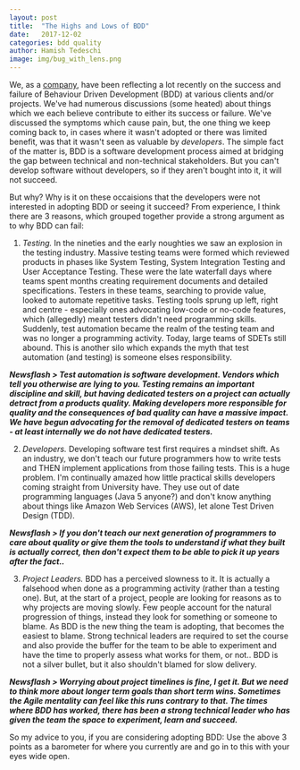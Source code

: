 ```yaml
---
layout: post
title:  "The Highs and Lows of BDD"
date:   2017-12-02
categories: bdd quality
author: Hamish Tedeschi
image: img/bug_with_lens.png
---
```


We, as a [company](www.mechanicalrock.io/), have been reflecting a lot recently on the success and failure of Behaviour Driven Development (BDD) at various clients and/or projects. We've had numerous discussions (some heated) about things which we each believe contribute to either its success or failure. We've discussed the symptoms which cause pain, but, the one thing we keep coming back to, in cases where it wasn't adopted or there was limited benefit, was that it wasn't seen as valuable by *developers*. The simple fact of the matter is, BDD is a software development process aimed at bridging the gap between technical and non-technical stakeholders. But you can't develop software without developers, so if they aren't bought into it, it will not succeed.

But why? Why is it on these occaisions that the developers were not interested in adopting BDD or seeing it succeed? From experience, I think there are 3 reasons, which grouped together provide a strong argument as to why BDD can fail:

1) *Testing.* In the nineties and the early noughties we saw an explosion in the testing industry. Massive testing teams were formed which reviewed products in phases like System Testing, System Integration Testing and User Acceptance Testing. These were the late waterfall days where teams spent months creating requirement documents and detailed specifications. Testers in these teams, searching to provide value, looked to automate repetitive tasks. Testing tools sprung up left, right and centre - especially ones advocating low-code or no-code features, which (allegedly) meant testers didn't need programming skills. Suddenly, test automation became the realm of the testing team and was no longer a programming activity. Today, large teams of SDETs still abound. This is another silo which expands the myth that test automation (and testing) is someone elses responsibility.

***Newsflash > Test automation is software development. Vendors which tell you otherwise are lying to you. Testing remains an important discipline and skill, but having dedicated testers on a project can actually detract from a products quality. Making developers more responsible for quality and the consequences of bad quality can have a massive impact. We have begun advocating for the removal of dedicated testers on teams - at least internally we do not have dedicated testers.***

2) *Developers.* Developing software test first requires a mindset shift. As an industry, we don't teach our future programmers how to write tests and THEN implement applications from those failing tests. This is a huge problem. I'm continually amazed how little practical skills developers coming straight from University have. They use out of date programming languages (Java 5 anyone?) and don't know anything about things like Amazon Web Services (AWS), let alone Test Driven Design (TDD).

***Newsflash > If you don't teach our next generation of programmers to care about quality or give them the tools to understand if what they built is actually correct, then don't expect them to be able to pick it up years after the fact..***

3) *Project Leaders.* BDD has a perceived slowness to it. It is actually a falsehood when done as a programming activity (rather than a testing one). But, at the start of a project, people are looking for reasons as to why projects are moving slowly. Few people account for the natural progression of things, instead they look for something or someone to blame. As BDD is the new thing the team is adopting, that becomes the easiest to blame. Strong technical leaders are required to set the course and also provide the buffer for the team to be able to experiment and have the time to properly assess what works for them, or not.. BDD is not a silver bullet, but it also shouldn't blamed for slow delivery.

***Newsflash > Worrying about project timelines is fine, I get it. But we need to think more about longer term goals than short term wins. Sometimes the Agile mentality can feel like this runs contrary to that. The times where BDD has worked, there has been a strong technical leader who has given the team the space to experiment, learn and succeed.***

So my advice to you, if you are considering adopting BDD: Use the above 3 points as a barometer for where you currently are and go in to this with your eyes wide open.